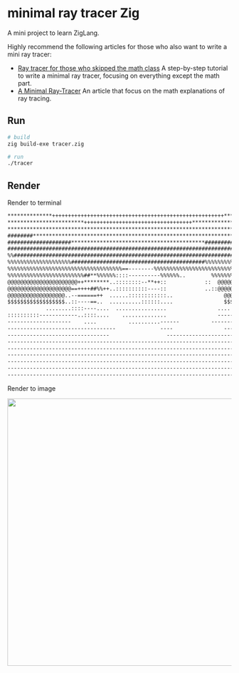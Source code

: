 # minimal ray tracer Zig

A mini project to learn ZigLang.

Highly recommend the following articles for those who also want to write a mini ray tracer:

* [Ray tracer for those who skipped the math class](https://zserge.com/posts/raytracer/) A step-by-step tutorial to write a minimal ray tracer, focusing on everything except the math part.
* [A Minimal Ray-Tracer](https://www.scratchapixel.com/lessons/3d-basic-rendering/minimal-ray-tracer-rendering-simple-shapes/ray-sphere-intersection.html) An article that focus on the math explanations of ray tracing.

## Run

```bash
# build
zig build-exe tracer.zig

# run
./tracer
```

## Render

Render to terminal

``` txt
**************++++++++++++++++++++++++++++++++++++++++++++++++++++++************
************************++++++++++++++++++++++++++++++++++**********************
********************************************************************************
########******************************************************************######
####################******************************************##################
################################################################################
%%##############################################################################
%%%%%%%%%%%%%%%%%%%%##########################################%%%%%%%%%%%%%%%%%%
%%%%%%%%%%%%%%%%%%%%%%%%%%%%%%%%%%%%==--------%%%%%%%%%%%%%%%%%%%%%%%%%%%%%%%%%%
%%%%%%%%%%%%%%%%%%%%%%%%##**%%%%%%::::----------%%%%%%..        %%%%%%%%%%%%%%%%
@@@@@@@@@@@@@@@@@@@@@@++********..::::::::--**++::            ::  @@@@@@@@@@@@@@
@@@@@@@@@@@@@@@@@@@@==++++##%%++..::::::::::----::            ..::@@@@@@@@@@@@@@
@@@@@@@@@@@@@@@@@@..--======++  ......::::::::::::..                @@@@@@@@@@@@
$$$$$$$$$$$$$$$$$$..::----==..  ..........::::::....                $$$$$$$$$$$$
            ........::::----....  ................                ....
::::::::::------------..::::....    ..............                ------::::::::
--------------------    ....          ..........------          ----------------
----------------------------------              ----                ------------
--------------------------------                  ------------------------------
--------------------------------------------------------------------------------
--------------------------------------------------------------------------------
--------------------------------------------------------------------------------
--------------------------------------------------------------------------------
--------------------------------------------------------------------------------
--------------------------------------------------------------------------------
```

Render to image

<img src="https://raw.githubusercontent.com/jjyr/minimal-ray-tracer-zig/refs/heads/master/tracer.pgm" width="800" height="600" />

